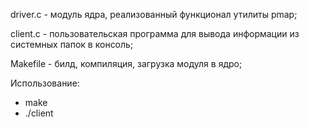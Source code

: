 driver.c - модуль ядра, реализованный функционал утилиты pmap;

client.c - пользовательская программа для вывода информации из системных папок в консоль;

Makefile - билд, компиляция, загрузка модуля в ядро;

Использование:
- make
- ./client <pid>
